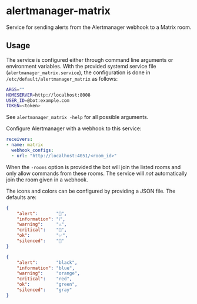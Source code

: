 # alertmanager-matrix
Service for sending alerts from the Alertmanager webhook to a Matrix room.

## Usage
The service is configured either through command line arguments or environment variables.
With the provided systemd service file (`alertmanager_matrix.service`),
the configuration is done in `/etc/default/alertmanager_matrix` as follows:

```sh
ARGS=""
HOMESERVER=http://localhost:8008
USER_ID=@bot:example.com
TOKEN=<token>
```

See `alertmanager_matrix -help` for all possible arguments.

Configure Alertmanager with a webhook to this service:

```yaml
receivers:
- name: matrix
  webhook_configs:
  - url: "http://localhost:4051/<room_id>"
```

When the `-rooms` option is provided the bot will join the listed rooms and
only allow commands from these rooms.
The service will *not* automatically join the room given in a webhook.

The icons and colors can be configured by providing a JSON file.
The defaults are:

```json
{
	"alert":       "🔔️",
	"information": "ℹ",
	"warning":     "⚠️",
	"critical":    "🚨",
	"ok":          "✅",
	"silenced":    "🔕"
}
```

```json
{
	"alert":       "black",
	"information": "blue",
	"warning":     "orange",
	"critical":    "red",
	"ok":          "green",
	"silenced":    "gray"
}
```
